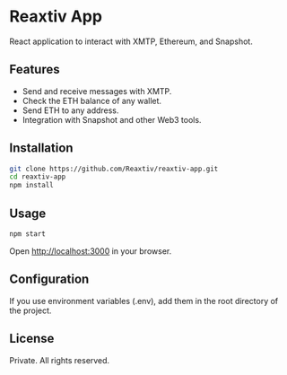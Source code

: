 # Reaxtiv App

React application to interact with XMTP, Ethereum, and Snapshot.

## Features

- Send and receive messages with XMTP.
- Check the ETH balance of any wallet.
- Send ETH to any address.
- Integration with Snapshot and other Web3 tools.

## Installation

```bash
git clone https://github.com/Reaxtiv/reaxtiv-app.git
cd reaxtiv-app
npm install
```

## Usage

```bash
npm start
```

Open [http://localhost:3000](http://localhost:3000) in your browser.

## Configuration

If you use environment variables (.env), add them in the root directory of the project.

## License

Private. All rights reserved.